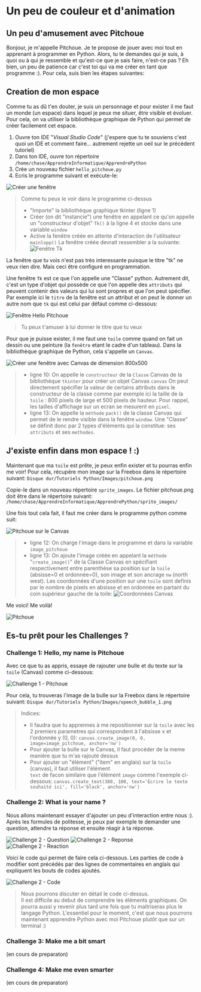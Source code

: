 # Un peu de couleur et d'animation

## Un peu d'amusement avec Pitchoue
Bonjour, je m'appelle Pitchoue. Je te propose de jouer avec moi tout en apprenant à programmer en Python. Alors, tu te demandes qui je suis, à quoi ou à qui je ressemble et qu'est-ce que je sais faire, n'est-ce pas ?
Eh bien, un peu de patience car c'est toi qui va me créer en tant que programme :).
Pour cela, suis bien les étapes suivantes:

## Creation de mon espace
Comme tu as dû t'en douter, je suis un personnage et pour exister il me faut un monde (un espace) dans lequel je peux me situer, être visible et évoluer. Pour cela, on va utiliser la bibliothèque graphique de Python qui permet de créer facilement cet espace.

1) Ouvre ton IDE "*Visual Studio Code*" (j'espere que tu te souviens c'est quoi un IDE et comment faire... autrement rejette un oeil sur le précédent tutoriel) 
2) Dans ton IDE, ouvre ton répertoire `/home/chase/ApprendreInformatique/ApprendrePython`
3) Crée un nouveau fichier `hello_pitchoue.py`
4) Ecris le programme suivant et exécute-le:

![Créer une fenêtre](./Images/first_blank_window.png)

> Comme tu peux le voir dans le programme ci-dessus 
> - "Importe" la bibliothèque graphique tkinter (ligne 1)
> - Créer (on dit "instancie") une fenêtre en appelant ce qu'on appelle un "constructeur d'objet" `Tk()` à la ligne 4 et stocke dans une variable `window`
> - Active la fenêtre créée en attente d'interaction de l'utilisateur `mainlopp()`
> La fenêtre créée devrait ressembler a la suivante:
![Fenêtre Tk](./Images/window_tk.png)

La fenêtre que tu vois n'est pas très interessante puisque le titre "tk" ne veux rien dire. Mais ceci être configuré en programmation.

Une fenêtre `Tk` est ce que l'on appelle une "Classe" python. Autrement dit, c'est un type d'objet qui possède ce que l'on appelle des `attributs` qui peuvent contenir des valeurs qui lui sont propres et que l'on peut spécifier. 
Par exemple ici le `titre` de la fenêtre est un attribut et on peut le donner un autre nom que `tk` qui est celui par défaut comme ci-dessous:

![Fenêtre Hello Pitchoue](./Images/window_hello_pitchoue.png)

> Tu peux t'amuser à lui donner le titre que tu veux

Pour que je puisse exister, il me faut une `toile` comme quand on fait un dessin ou une peinture (la `fenêtre` etant le cadre d'un tableau). Dans la bibliothèque graphique de Python, cela s'appelle un `Canvas`.

![Créer une fenêtre avec Canvas de dimension 800x500](./Images/canvas_blank.png)
> - ligne 10: On appelle le `constructeur` de la `Classe` Canvas de la bibliothèque `tkinter` pour créer un objet Canvas `canvas`
> On peut directement spécifier la valeur de certains attributs dans le constructeur de la classe comme par exemple ici la taille de la `toile` : 800 pixels de large et 500 pixels de hauteur. Pour rappel, les tailles d'affichage sur un ecran se mesurent en `pixel`.
> - ligne 13: On appelle la `méthode` `pack()` de la classe Canvas qui permet de le rendre visible dans la fenêtre `window`. Une "Classe" se définit donc par 2 types d'éléments qui la constitue: ses `attributs` et ses `methodes`.

## J'existe enfin dans mon espace ! :)

Maintenant que ma `toile` est prête, je peux enfin exister et tu pourras enfin me voir!
Pour cela, récupère mon image sur la Freebox dans le répertoire suivant:
`Disque dur/Tutoriels Python/Images/pitchoue.png`

Copie-le dans un nouveau répertoire `sprite_images`. Le fichier pitchoue.png doit être dans le répertoire suivant:
`/home/chase/ApprendreInformatique/ApprendrePython/sprite_images/` 

Une fois tout cela fait, il faut me créer dans le programme python comme suit:

![Pitchoue sur le Canvas](./Images/pitchoue_on_canvas.png)

> - ligne 12: On charge l'image dans le programme et dans la variable `image_pitchoue`
> - ligne 13: On ajoute l'image créée en appelant la `méthode` "`create_image()`" de la Classe Canvas en spécifiant respectivement entre parenthèse sa position sur la `toile` (absisse=0 et ordonnée=0), son image et son ancrage `nw` (north west).
> Les coordonnées d'une position sur une `toile` sont definis par le nombre de pixels en absisse et en ordonnée en partant du coin supérieur gauche de la toile:
> ![Coordonnées Canvas](./Images/canvas_coordinates.png)

Me voici! Me voilà! 

![Pitchoue](./Images/pitchoue.png)


## Es-tu prêt pour les Challenges ? 

### Challenge 1: Hello, my name is Pitchoue
Avec ce que tu as appris, essaye de rajouter une bulle et du texte sur la `toile` (Canvas) comme ci-dessous:

![Challenge 1 - Pitchoue](./Images/challenge_1.png)

Pour cela, tu trouveras l'image de la bulle sur la Freebox dans le répertoire suivant:
`Disque dur/Tutoriels Python/Images/speech_bubble_1.png`

> Indices:
> - Il faudra que tu apprennes à me repositionner sur la `toile` avec les 2 premiers parametres qui correspondent à l'absisse x et l'ordonnée y (0, 0):
>  `canvas.create_image(0, 0, image=image_pitchoue, anchor='nw')`
> - Pour ajouter la bulle sur le Canvas, il faut procéder de la meme manière que tu m'as rajouté dessus
> - Pour ajouter un "élément" ("item" en anglais) sur la `toile` (canvas), il faut utiliser l'élément  
> `text` de facon similaire que l'élément `image` comme l'exemple ci-dessous:
> `canvas.create_text(380, 100, text='Ecrire le texte souhaité ici', fill='black', anchor='nw')`

### Challenge 2: What is your name ?
Nous allons maintenant essayer d'ajouter un peu d'interaction entre nous :).
Après les formules de politesse, je peux par exemple te demander une question, attendre ta réponse et ensuite réagir à ta réponse. 

![Challenge 2 - Question](./Images/challenge_2_question.png)
![Challenge 2 - Reponse](./Images/challenge_2_reponse.png)
![Challenge 2 - Reaction](./Images/challenge_2_reaction.png)

Voici le code qui permet de faire cela ci-dessous. Les parties de code à modifier sont précédés par des lignes de commentaires en anglais qui expliquent les bouts de codes ajoutés.

![Challenge 2 - Code](./Images/challenge_2_code.png)

> Nous pourrons discuter en détail le code ci-dessus.   
> Il est difficile au debut de comprendre les éléments graphiques.
> On pourra aussi y revenir plus tard une fois que tu maitriseras plus le langage Python.
> L'essentiel pour le moment, c'est que nous pourrons maintenant apprendre Python avec moi Pitchoue plutôt que sur un terminal :)

### Challenge 3: Make me a bit smart 
(en cours de preparaton)


### Challenge 4: Make me even smarter
(en cours de preparaton)


